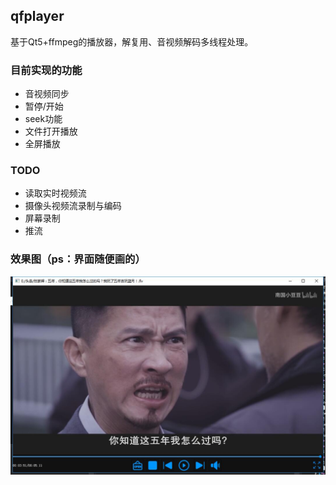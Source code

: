 ## qfplayer
基于Qt5+ffmpeg的播放器，解复用、音视频解码多线程处理。

### 目前实现的功能
- 音视频同步
- 暂停/开始
- seek功能
- 文件打开播放
- 全屏播放


### TODO
- 读取实时视频流
- 摄像头视频流录制与编码
- 屏幕录制
- 推流

### 效果图（ps：界面随便画的）

![效果图](https://github.com/liyoung1992/qfplayer/blob/master/play.jpg?raw=true)

